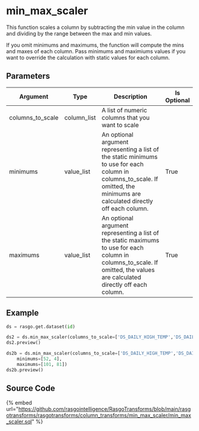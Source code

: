 

# min_max_scaler

This function scales a column by subtracting the min value in the column and dividing by the range between the max and min values.

If you omit minimums and maximums, the function will compute the mins and maxes of each column. Pass minimums and maximiums values if you want to override the calculation with static values for each column.


## Parameters

|     Argument     |    Type     |                                                                                  Description                                                                                  | Is Optional |
| ---------------- | ----------- | ----------------------------------------------------------------------------------------------------------------------------------------------------------------------------- | ----------- |
| columns_to_scale | column_list | A list of numeric columns that you want to scale                                                                                                                              |             |
| minimums         | value_list  | An optional argument representing a list of the static minimums to use for each column in columns_to_scale. If omitted, the minimums are calculated directly off each column. | True        |
| maximums         | value_list  | An optional argument representing a list of the static maximums to use for each column in columns_to_scale. If omitted, the values are calculated directly off each column.   | True        |


## Example









```python
ds = rasgo.get.dataset(id)

ds2 = ds.min_max_scaler(columns_to_scale=['DS_DAILY_HIGH_TEMP','DS_DAILY_LOW_TEMP'])
ds2.preview()

ds2b = ds.min_max_scaler(columns_to_scale=['DS_DAILY_HIGH_TEMP','DS_DAILY_LOW_TEMP'],
    minimums=[52, 4],
    maximums=[101, 81])
ds2b.preview()
```



## Source Code

{% embed url="https://github.com/rasgointelligence/RasgoTransforms/blob/main/rasgotransforms/rasgotransforms/column_transforms/min_max_scaler/min_max_scaler.sql" %}

